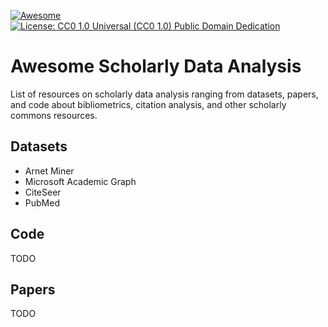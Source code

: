[![Awesome](https://cdn.rawgit.com/sindresorhus/awesome/d7305f38d29fed78fa85652e3a63e154dd8e8829/media/badge.svg)](https://github.com/sindresorhus/awesome)
[![License: CC0 1.0 Universal (CC0 1.0) Public Domain Dedication](https://licensebuttons.net/l/zero/1.0/88x31.png)](https://creativecommons.org/publicdomain/zero/1.0/)

# Awesome Scholarly Data Analysis
List of resources on scholarly data analysis ranging from datasets, papers, and code about bibliometrics, citation analysis, and other scholarly commons resources.


## Datasets
* Arnet Miner
* Microsoft Academic Graph
* CiteSeer
* PubMed


## Code
TODO

## Papers
TODO
